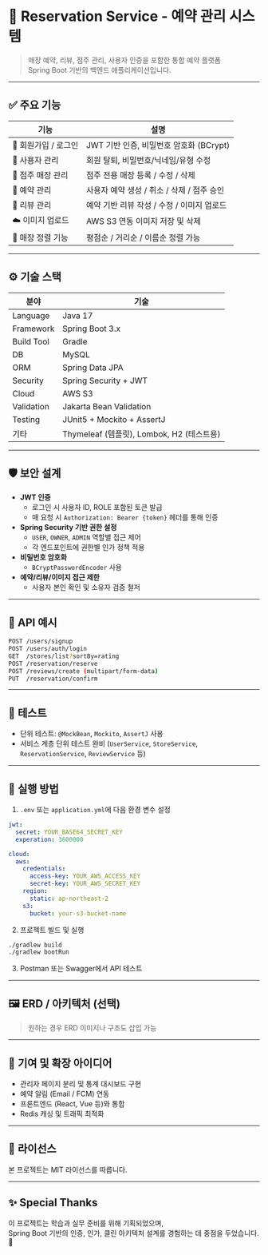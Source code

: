 
# 📌 Reservation Service - 예약 관리 시스템

> 매장 예약, 리뷰, 점주 관리, 사용자 인증을 포함한 통합 예약 플랫폼  
> Spring Boot 기반의 백엔드 애플리케이션입니다.

---

## ✅ 주요 기능

| 기능 | 설명 |
|------|------|
| 🔐 회원가입 / 로그인 | JWT 기반 인증, 비밀번호 암호화 (BCrypt) |
| 🧑 사용자 관리 | 회원 탈퇴, 비밀번호/닉네임/유형 수정 |
| 🏪 점주 매장 관리 | 점주 전용 매장 등록 / 수정 / 삭제 |
| 📅 예약 관리 | 사용자 예약 생성 / 취소 / 삭제 / 점주 승인 |
| 📝 리뷰 관리 | 예약 기반 리뷰 작성 / 수정 / 이미지 업로드 |
| ☁️ 이미지 업로드 | AWS S3 연동 이미지 저장 및 삭제 |
| 🧭 매장 정렬 기능 | 평점순 / 거리순 / 이름순 정렬 가능 |

---

## ⚙️ 기술 스택

| 분야 | 기술 |
|------|------|
| Language | Java 17 |
| Framework | Spring Boot 3.x |
| Build Tool | Gradle |
| DB | MySQL |
| ORM | Spring Data JPA |
| Security | Spring Security + JWT |
| Cloud | AWS S3 |
| Validation | Jakarta Bean Validation |
| Testing | JUnit5 + Mockito + AssertJ |
| 기타 | Thymeleaf (템플릿), Lombok, H2 (테스트용) |

---

## 🛡️ 보안 설계

- **JWT 인증**  
  - 로그인 시 사용자 ID, ROLE 포함된 토큰 발급  
  - 매 요청 시 `Authorization: Bearer {token}` 헤더를 통해 인증
- **Spring Security 기반 권한 설정**  
  - `USER`, `OWNER`, `ADMIN` 역할별 접근 제어
  - 각 엔드포인트에 권한별 인가 정책 적용
- **비밀번호 암호화**  
  - `BCryptPasswordEncoder` 사용
- **예약/리뷰/이미지 접근 제한**  
  - 사용자 본인 확인 및 소유자 검증 철저

---

## 📁 API 예시

```bash
POST /users/signup
POST /users/auth/login
GET  /stores/list?sortBy=rating
POST /reservation/reserve
POST /reviews/create (multipart/form-data)
PUT  /reservation/confirm
```

---

## 🧪 테스트

- 단위 테스트: `@MockBean`, `Mockito`, `AssertJ` 사용
- 서비스 계층 단위 테스트 완비 (`UserService`, `StoreService`, `ReservationService`, `ReviewService` 등)

---

## 🚀 실행 방법

1. `.env` 또는 `application.yml`에 다음 환경 변수 설정

```yaml
jwt:
  secret: YOUR_BASE64_SECRET_KEY
  experation: 3600000

cloud:
  aws:
    credentials:
      access-key: YOUR_AWS_ACCESS_KEY
      secret-key: YOUR_AWS_SECRET_KEY
    region:
      static: ap-northeast-2
    s3:
      bucket: your-s3-bucket-name
```

2. 프로젝트 빌드 및 실행

```bash
./gradlew build
./gradlew bootRun
```

3. Postman 또는 Swagger에서 API 테스트

---

## 🖼️ ERD / 아키텍처 (선택)

> 원하는 경우 ERD 이미지나 구조도 삽입 가능

---

## 🙌 기여 및 확장 아이디어

- 관리자 페이지 분리 및 통계 대시보드 구현
- 예약 알림 (Email / FCM) 연동
- 프론트엔드 (React, Vue 등)와 통합
- Redis 캐싱 및 트래픽 최적화

---

## 📄 라이선스

본 프로젝트는 MIT 라이선스를 따릅니다.

---

## ✨ Special Thanks

이 프로젝트는 학습과 실무 준비를 위해 기획되었으며,  
Spring Boot 기반의 인증, 인가, 클린 아키텍처 설계를 경험하는 데 중점을 두었습니다. 🙏

